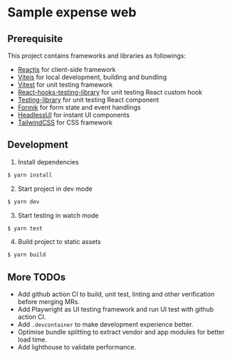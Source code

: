 # Sample expense web

## Prerequisite

This project contains frameworks and libraries as followings:

- [Reactjs](https://react.dev/) for client-side framework
- [Vitejs](https://vitejs.dev/) for local development, building and bundling
- [Vitest](https://vitest.dev/) for unit testing framework
- [React-hooks-testing-library](https://react-hooks-testing-library.com/) for unit testing React custom hook
- [Testing-library](https://testing-library.com/docs/react-testing-library/intro) for unit testing React component
- [Formik](https://formik.org/) for form state and event handlings
- [HeadlessUI](https://headlessui.com/) for instant UI components
- [TailwindCSS](https://tailwindcss.com/) for CSS framework

## Development

1. Install dependencies

```sh
$ yarn install
```

2. Start project in dev mode

```sh
$ yarn dev
```

3. Start testing in watch mode

```sh
$ yarn test
```

4. Build project to static assets

```sh
$ yarn build
```

## More TODOs

- Add github action CI to build, unit test, linting and other verification before merging MRs.
- Add Playwright as UI testing framework and run UI test with github action CI.
- Add `.devcontainer` to make development experience better.
- Optimise bundle splitting to extract vendor and app modules for better load time.
- Add lighthouse to validate performance.
